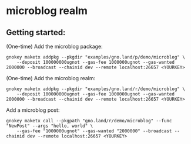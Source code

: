 # microblog realm

## Getting started:

(One-time) Add the microblog package:

```
gnokey maketx addpkg --pkgdir "examples/gno.land/p/demo/microblog" \
    --deposit 100000000ugnot --gas-fee 1000000ugnot --gas-wanted 2000000 --broadcast --chainid dev --remote localhost:26657 <YOURKEY>
```

(One-time) Add the microblog realm:

```
gnokey maketx addpkg --pkgdir "examples/gno.land/r/demo/microblog" \
    --deposit 100000000ugnot --gas-fee 1000000ugnot --gas-wanted 2000000 --broadcast --chainid dev --remote localhost:26657 <YOURKEY>
```

Add a microblog post:

```
gnokey maketx call --pkgpath "gno.land/r/demo/microblog" --func "NewPost" --args "hello, world" \
    --gas-fee "1000000ugnot" --gas-wanted "2000000" --broadcast --chainid dev --remote localhost:26657 <YOURKEY>
```